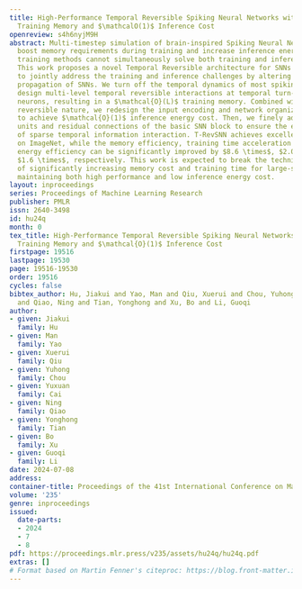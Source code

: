 ```yaml
---
title: High-Performance Temporal Reversible Spiking Neural Networks with $\mathcalO(L)$
  Training Memory and $\mathcalO(1)$ Inference Cost
openreview: s4h6nyjM9H
abstract: Multi-timestep simulation of brain-inspired Spiking Neural Networks (SNNs)
  boost memory requirements during training and increase inference energy cost. Current
  training methods cannot simultaneously solve both training and inference dilemmas.
  This work proposes a novel Temporal Reversible architecture for SNNs (T-RevSNN)
  to jointly address the training and inference challenges by altering the forward
  propagation of SNNs. We turn off the temporal dynamics of most spiking neurons and
  design multi-level temporal reversible interactions at temporal turn-on spiking
  neurons, resulting in a $\mathcal{O}(L)$ training memory. Combined with the temporal
  reversible nature, we redesign the input encoding and network organization of SNNs
  to achieve $\mathcal{O}(1)$ inference energy cost. Then, we finely adjust the internal
  units and residual connections of the basic SNN block to ensure the effectiveness
  of sparse temporal information interaction. T-RevSNN achieves excellent accuracy
  on ImageNet, while the memory efficiency, training time acceleration and inference
  energy efficiency can be significantly improved by $8.6 \times$, $2.0 \times$ and
  $1.6 \times$, respectively. This work is expected to break the technical bottleneck
  of significantly increasing memory cost and training time for large-scale SNNs while
  maintaining both high performance and low inference energy cost.
layout: inproceedings
series: Proceedings of Machine Learning Research
publisher: PMLR
issn: 2640-3498
id: hu24q
month: 0
tex_title: High-Performance Temporal Reversible Spiking Neural Networks with $\mathcal{O}(L)$
  Training Memory and $\mathcal{O}(1)$ Inference Cost
firstpage: 19516
lastpage: 19530
page: 19516-19530
order: 19516
cycles: false
bibtex_author: Hu, Jiakui and Yao, Man and Qiu, Xuerui and Chou, Yuhong and Cai, Yuxuan
  and Qiao, Ning and Tian, Yonghong and Xu, Bo and Li, Guoqi
author:
- given: Jiakui
  family: Hu
- given: Man
  family: Yao
- given: Xuerui
  family: Qiu
- given: Yuhong
  family: Chou
- given: Yuxuan
  family: Cai
- given: Ning
  family: Qiao
- given: Yonghong
  family: Tian
- given: Bo
  family: Xu
- given: Guoqi
  family: Li
date: 2024-07-08
address:
container-title: Proceedings of the 41st International Conference on Machine Learning
volume: '235'
genre: inproceedings
issued:
  date-parts:
  - 2024
  - 7
  - 8
pdf: https://proceedings.mlr.press/v235/assets/hu24q/hu24q.pdf
extras: []
# Format based on Martin Fenner's citeproc: https://blog.front-matter.io/posts/citeproc-yaml-for-bibliographies/
---
```

